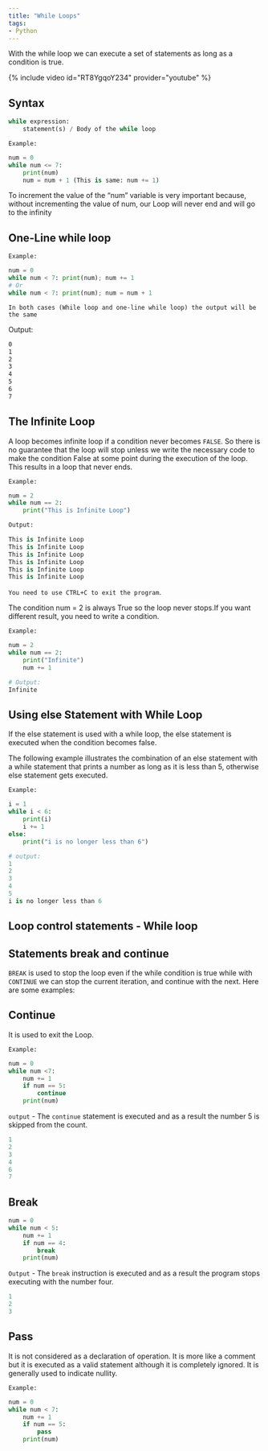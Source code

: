 ```yaml
---
title: "While Loops"
tags:
- Python
---
```


With the while loop we can execute a set of statements as long as a condition is true.

{% include video id="RT8YgqoY234" provider="youtube" %}

## Syntax

```python
while expression:
    statement(s) / Body of the while loop
```

`Example:`

```python
num = 0
while num <= 7:
    print(num)
    num = num + 1 (This is same: num += 1)
```

To increment the value of the “num” variable is very important because, without incrementing the value of num, our Loop will never end and will go to the infinity

## One-Line while loop

`Example:`

```python
num = 0
while num < 7: print(num); num += 1 
# Or 
while num < 7: print(num); num = num + 1
```

`In both cases (While loop and one-line while loop) the output will be the same`

Output:

```txt
0
1
2
3
4
5
6
7
```

## The Infinite Loop

A loop becomes infinite loop if a condition never becomes `FALSE`.
So there is no guarantee that the loop will stop unless we write the necessary code to make the condition False at some point during the execution of the loop. This results in a loop that never ends.

`Example:`

```python
num = 2
while num == 2:
    print("This is Infinite Loop")

Output:

This is Infinite Loop
This is Infinite Loop
This is Infinite Loop
This is Infinite Loop
This is Infinite Loop
This is Infinite Loop

```

`You need to use CTRL+C to exit the program`.

The condition num = 2 is always True so the loop never stops.If you want different result, you need to write a condition.

`Example:`

```python
num = 2
while num == 2:
    print("Infinite")
    num += 1

# Output:
Infinite
```

## Using else Statement with While Loop

If the else statement is used with a while loop, the else statement is executed when the condition becomes false.

The following example illustrates the combination of an else statement with a while statement that prints a number as long as it is less than 5, otherwise else statement gets executed.

`Example:`

```python
i = 1
while i < 6:
    print(i)
    i += 1
else:
    print("i is no longer less than 6")

# output:
1
2
3
4
5
i is no longer less than 6
```

## Loop control statements - While loop

## Statements break and continue

`BREAK` is used to stop the loop even if the while condition is true while with  `CONTINUE` we can stop the current iteration, and continue with the next. Here are some examples:

## Continue

It is used to exit the Loop.

`Example:`

```python
num = 0
while num <7:
    num += 1
    if num == 5:
        continue
    print(num)
```

`output` - The `continue` statement is executed and as a result the number 5 is skipped from the count.

```python 
1
2
3
4
6
7
```

## Break

```python
num = 0
while num < 5:
    num += 1
    if num == 4:
        break
    print(num)
```

`Output` - The `break` instruction is executed and as a result the program stops executing with the number four.

```python
1
2
3
```

## Pass

It is not considered as a declaration of operation. It is more like a comment but it is executed as a valid statement although it is completely ignored. It is generally used to indicate nullity.

`Example:`

```python
num = 0
while num < 7:
    num += 1
    if num == 5:
        pass
    print(num)
```
